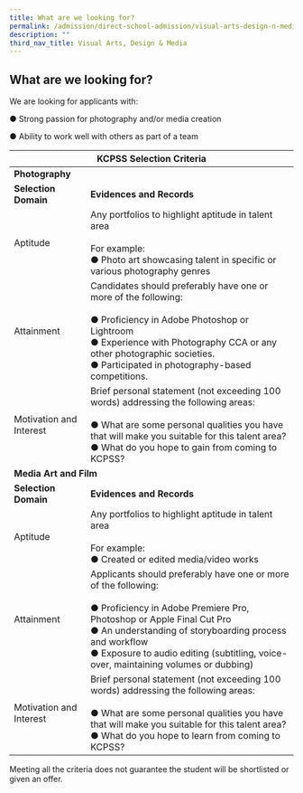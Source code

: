 ```yaml
---
title: What are we looking for?
permalink: /admission/direct-school-admission/visual-arts-design-n-media/what-are-we-looking-for/
description: ""
third_nav_title: Visual Arts, Design & Media
---
```

## What are we looking for?
We are looking for applicants with:

●       Strong passion for photography and/or media creation

●       Ability to work well with others as part of a team

<table>
<thead>
  <tr>
    <th colspan="2">KCPSS Selection Criteria</th>
  </tr>
</thead>
<tbody>
  <tr>
		<td colspan="2"><b>Photography</b></td>
  </tr>
  <tr>
    <td><b>Selection Domain</b></td>
    <td><b>Evidences and Records</b></td>
  </tr>
  <tr>
    <td>Aptitude</td>
    <td>Any portfolios to highlight aptitude in talent area<br> <br>For example:<br>●       Photo art showcasing talent in specific or various photography genres</td>
  </tr>
  <tr>
    <td>Attainment</td>
    <td>Candidates should preferably have one or more of the following:<br> <br>●       Proficiency in Adobe Photoshop or Lightroom<br>●       Experience with Photography CCA or any other photographic societies.<br>●       Participated in photography-based competitions.</td>
  </tr>
  <tr>
    <td>Motivation and Interest</td>
    <td>Brief personal statement (not exceeding 100 words) addressing the following areas:<br> <br>●       What are some personal qualities you have that will make you suitable for this talent area?<br>●       What do you hope to gain from coming to KCPSS?</td>
  </tr>
  <tr>
    <td colspan="2"><b>Media Art and Film</b></td>
  </tr>
  <tr>
    <td><b>Selection Domain</b></td>
    <td><b>Evidences and Records</b></td>
  </tr>
  <tr>
    <td>Aptitude</td>
    <td>Any portfolios to highlight aptitude in talent area<br> <br>For example:<br>●       Created or edited media/video works</td>
  </tr>
  <tr>
    <td>Attainment</td>
    <td>Applicants should preferably have one or more of the following:<br> <br>●       Proficiency in Adobe Premiere Pro, Photoshop or Apple Final Cut Pro<br>●       An understanding of storyboarding process and workflow<br>●       Exposure to audio editing (subtitling, voice-over, maintaining volumes or dubbing)</td>
  </tr>
  <tr>
    <td>Motivation and Interest</td>
    <td>Brief personal statement (not exceeding 100 words) addressing the following areas:<br> <br>●       What are some personal qualities you have that will make you suitable for this talent area?<br>●       What do you hope to learn from coming to KCPSS?</td>
  </tr>
</tbody>
</table>

Meeting all the criteria does not guarantee the student will be shortlisted or given an offer.